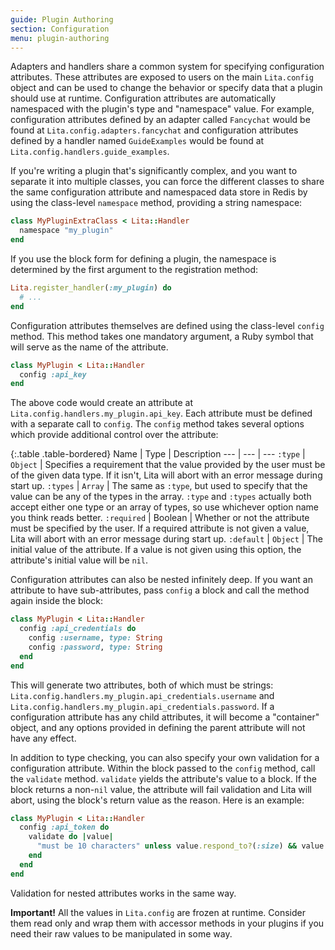 ```yaml
---
guide: Plugin Authoring
section: Configuration
menu: plugin-authoring
---
```


Adapters and handlers share a common system for specifying configuration attributes. These attributes are exposed to users on the main `Lita.config` object and can be used to change the behavior or specify data that a plugin should use at runtime. Configuration attributes are automatically namespaced with the plugin's type and "namespace" value. For example, configuration attributes defined by an adapter called `Fancychat` would be found at `Lita.config.adapters.fancychat` and configuration attributes defined by a handler named `GuideExamples` would be found at `Lita.config.handlers.guide_examples`.

If you're writing a plugin that's significantly complex, and you want to separate it into multiple classes, you can force the different classes to share the same configuration attribute and namespaced data store in Redis by using the class-level `namespace` method, providing a string namespace:

~~~ ruby
class MyPluginExtraClass < Lita::Handler
  namespace "my_plugin"
end
~~~

If you use the block form for defining a plugin, the namespace is determined by the first argument to the registration method:

~~~ ruby
Lita.register_handler(:my_plugin) do
  # ...
end
~~~

Configuration attributes themselves are defined using the class-level `config` method. This method takes one mandatory argument, a Ruby symbol that will serve as the name of the attribute.

~~~ ruby
class MyPlugin < Lita::Handler
  config :api_key
end
~~~

The above code would create an attribute at `Lita.config.handlers.my_plugin.api_key`. Each attribute must be defined with a separate call to `config`. The `config` method takes several options which provide additional control over the attribute:

{:.table .table-bordered}
Name | Type | Description
--- | --- | ---
`:type` | `Object` | Specifies a requirement that the value provided by the user must be of the given data type. If it isn't, Lita will abort with an error message during start up.
`:types` | `Array` | The same as `:type`, but used to specify that the value can be any of the types in the array. `:type` and `:types` actually both accept either one type or an array of types, so use whichever option name you think reads better.
`:required` | Boolean | Whether or not the attribute must be specified by the user. If a required attribute is not given a value, Lita will abort with an error message during start up.
`:default` | `Object` | The initial value of the attribute. If a value is not given using this option, the attribute's initial value will be `nil`.

Configuration attributes can also be nested infinitely deep. If you want an attribute to have sub-attributes, pass `config` a block and call the method again inside the block:

~~~ ruby
class MyPlugin < Lita::Handler
  config :api_credentials do
    config :username, type: String
    config :password, type: String
  end
end
~~~

This will generate two attributes, both of which must be strings: `Lita.config.handlers.my_plugin.api_credentials.username` and `Lita.config.handlers.my_plugin.api_credentials.password`. If a configuration attribute has any child attributes, it will become a "container" object, and any options provided in defining the parent attribute will not have any effect.

In addition to type checking, you can also specify your own validation for a configuration attribute. Within the block passed to the `config` method, call the `validate` method. `validate` yields the attribute's value to a block. If the block returns a non-`nil` value, the attribute will fail validation and Lita will abort, using the block's return value as the reason. Here is an example:

~~~ ruby
class MyPlugin < Lita::Handler
  config :api_token do
    validate do |value|
      "must be 10 characters" unless value.respond_to?(:size) && value.size == 10
    end
  end
end
~~~

Validation for nested attributes works in the same way.

<div class="alert alert-warning">
  <strong>Important!</strong>
  All the values in <code>Lita.config</code> are frozen at runtime. Consider them read only and wrap them with accessor methods in your plugins if you need their raw values to be manipulated in some way.
</div>
